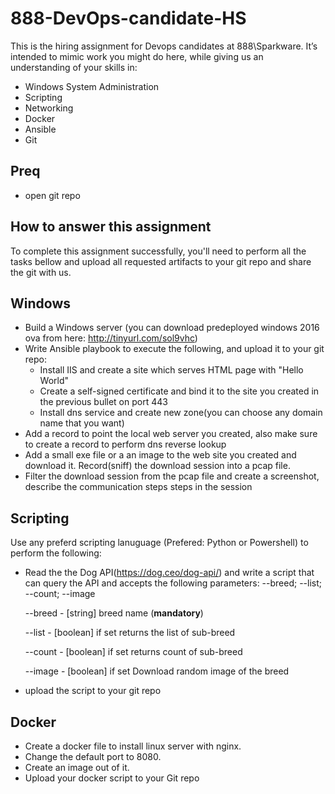# 888-DevOps-candidate-HS
This is the hiring assignment for Devops candidates at 888\Sparkware. It’s intended to mimic work you might do here, while giving us an understanding of your skills in: 

  - Windows System Administration
  - Scripting
  - Networking
  - Docker
  - Ansible
  - Git

## Preq
  - open git repo
 
## How to answer this assignment
To complete this assignment successfully, you'll need to perform all the tasks bellow and upload all requested artifacts to your git repo and share the git with us. 

## Windows

  - Build a Windows server (you can download predeployed windows 2016 ova from here: http://tinyurl.com/sol9vhc)
  - Write Ansible playbook to execute the following, and upload it to your git repo:
      * Install IIS and create a site which serves HTML page with "Hello World"
      * Create a self-signed certificate and bind it to the site you created in the previous bullet on port 443
      * Install dns service and create new zone(you can choose any domain name that you want)
  - Add a record to point the local web server you created, also make sure to create a record to perform dns reverse lookup
  - Add a small exe file or a an image to the web site you created and download it. Record(sniff) the download session into a pcap file.
  - Filter the download session from the pcap file and create a screenshot, describe the communication steps steps in the session

## Scripting
  Use any preferd scripting lanuguage (Prefered: Python or Powershell) to perform the following:
   - Read the the Dog API(https://dog.ceo/dog-api/) and write a script that can query the API and accepts the following parameters: --breed; --list; --count; --image
   
     --breed - [string] breed name (**mandatory**)
     
     --list - [boolean] if set returns the list of sub-breed
     
     --count - [boolean] if set returns count of sub-breed
     
     --image - [boolean] if set Download random image of the breed 
     
   - upload the script to your git repo 
     
## Docker

- Create a docker file to install linux server with nginx.
- Change the default port to 8080.
- Create an image out of it.
- Upload your docker script to your Git repo
